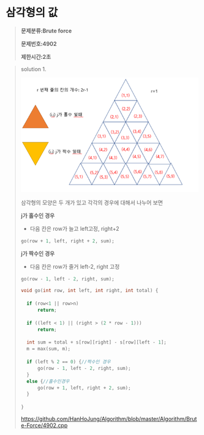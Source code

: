 # 삼각형의 값

> **문제분류:Brute force**
>
> **문제번호:4902**
>
> **제한시간:2초**

> solution 1.
>
> ![](../Clip/block.PNG)
>
> 삼각형의 모양은 두 개가 있고 각각의 경우에 대해서 나누어 보면
>
> **j가 홀수인 경우**
>
> - 다음 칸은 row가 늘고 left고정, right+2
>
> ```c++
> go(row + 1, left, right + 2, sum);
> ```
>
> 
>
> **j가 짝수인 경우**
>
> - 다음 칸은 row가 줄거 left-2, right 고정
>
> ```c++
> go(row - 1, left - 2, right, sum);
> ```
>
> 
>
> ```c++
> void go(int row, int left, int right, int total) {
> 
> 	if (row<1 || row>n)
> 		return;
> 
> 	if ((left < 1) || (right > (2 * row - 1)))
> 		return;
> 
> 	int sum = total + s[row][right] - s[row][left - 1];
> 	m = max(sum, m);
> 
> 	if (left % 2 == 0) {//짝수인 경우
> 		go(row - 1, left - 2, right, sum);
> 	}
> 	else {//홀수인경우
> 		go(row + 1, left, right + 2, sum);
> 	}
> 
> }
> ```
>
> 
>
>  https://github.com/HanHoJung/Algorithm/blob/master/Algorithm/Brute-Force/4902.cpp














